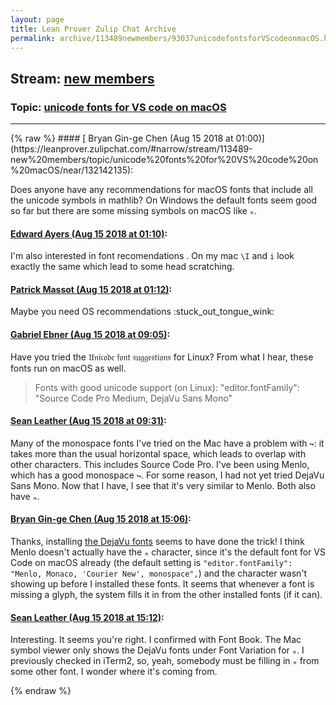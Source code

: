 ```yaml
---
layout: page
title: Lean Prover Zulip Chat Archive 
permalink: archive/113489newmembers/93037unicodefontsforVScodeonmacOS.html
---
```


## Stream: [new members](https://leanprover-community.github.io/archive/113489newmembers/index.html)
### Topic: [unicode fonts for VS code on macOS](https://leanprover-community.github.io/archive/113489newmembers/93037unicodefontsforVScodeonmacOS.html)

---

<base href="https://leanprover.zulipchat.com">
{% raw %}
#### [ Bryan Gin-ge Chen (Aug 15 2018 at 01:00)](https://leanprover.zulipchat.com/#narrow/stream/113489-new%20members/topic/unicode%20fonts%20for%20VS%20code%20on%20macOS/near/132142135):
<p>Does anyone have any recommendations for macOS fonts that include all the unicode symbols in mathlib? On Windows the default fonts seem good so far but there are some missing symbols on macOS like <code>ₘ</code>.</p>

#### [ Edward Ayers (Aug 15 2018 at 01:10)](https://leanprover.zulipchat.com/#narrow/stream/113489-new%20members/topic/unicode%20fonts%20for%20VS%20code%20on%20macOS/near/132142546):
<p>I'm also interested in font recomendations . On my mac <code>\I</code> and <code>i</code> look exactly the same which lead to some head scratching.</p>

#### [ Patrick Massot (Aug 15 2018 at 01:12)](https://leanprover.zulipchat.com/#narrow/stream/113489-new%20members/topic/unicode%20fonts%20for%20VS%20code%20on%20macOS/near/132142574):
<p>Maybe you need OS recommendations <span class="emoji emoji-1f61c" title="stuck out tongue wink">:stuck_out_tongue_wink:</span></p>

#### [ Gabriel Ebner (Aug 15 2018 at 09:05)](https://leanprover.zulipchat.com/#narrow/stream/113489-new%20members/topic/unicode%20fonts%20for%20VS%20code%20on%20macOS/near/132160189):
<p>Have you tried the 𝔘𝔫𝔦𝔠𝔬𝔡𝔢 𝔣𝔬𝔫𝔱 𝔰𝔲𝔤𝔤𝔢𝔰𝔱𝔦𝔬𝔫𝔰 for Linux?  From what I hear, these fonts run on macOS as well.</p>
<blockquote>
<p>Fonts with good unicode support (on Linux): "editor.fontFamily": "Source Code Pro Medium, DejaVu Sans Mono"</p>
</blockquote>

#### [ Sean Leather (Aug 15 2018 at 09:31)](https://leanprover.zulipchat.com/#narrow/stream/113489-new%20members/topic/unicode%20fonts%20for%20VS%20code%20on%20macOS/near/132161106):
<p>Many of the monospace fonts I've tried on the Mac have a problem with <code>↪</code>: it takes more than the usual horizontal space, which leads to overlap with other characters. This includes Source Code Pro. I've been using Menlo, which has a good monospace <code>↪</code>. For some reason, I had not yet tried DejaVu Sans Mono. Now that I have, I see that it's very similar to Menlo. Both also have <code>ₘ</code>.</p>

#### [ Bryan Gin-ge Chen (Aug 15 2018 at 15:06)](https://leanprover.zulipchat.com/#narrow/stream/113489-new%20members/topic/unicode%20fonts%20for%20VS%20code%20on%20macOS/near/132173504):
<p>Thanks, installing <a href="https://dejavu-fonts.github.io/" target="_blank" title="https://dejavu-fonts.github.io/">the DejaVu fonts</a> seems to have done the trick! I think Menlo doesn't actually have the <code>ₘ</code> character, since it's the default font for VS Code on macOS already (the default setting  is <code>"editor.fontFamily": "Menlo, Monaco, 'Courier New', monospace",</code>) and the character wasn't showing up before I installed these fonts. It seems that whenever a font is missing a glyph, the system fills it in from the other installed fonts (if it can).</p>

#### [ Sean Leather (Aug 15 2018 at 15:12)](https://leanprover.zulipchat.com/#narrow/stream/113489-new%20members/topic/unicode%20fonts%20for%20VS%20code%20on%20macOS/near/132173814):
<p>Interesting. It seems you're right. I confirmed with Font Book. The Mac symbol viewer only shows the DejaVu fonts under Font Variation for <code>ₘ</code>. I previously checked in iTerm2, so, yeah, somebody must be filling in <code>ₘ</code> from some other font. I wonder where it's coming from.</p>


{% endraw %}
